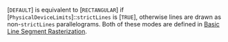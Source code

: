 [`DEFAULT`] is equivalent to
[`RECTANGULAR`] if
[`PhysicalDeviceLimits`]::`strictLines` is [`TRUE`],
otherwise lines are drawn as non-`strictLines` parallelograms.
Both of these modes are defined in [Basic Line
Segment Rasterization](https://www.khronos.org/registry/vulkan/specs/1.3-extensions/html/vkspec.html#primsrast-lines-basic).